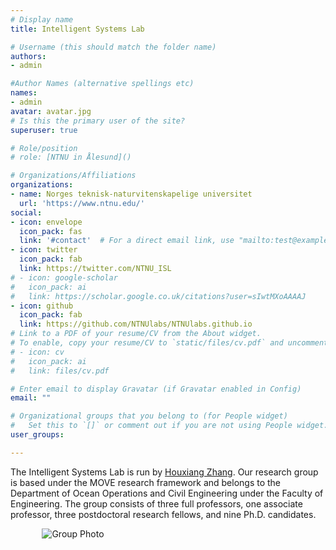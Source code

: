 ```yaml
---
# Display name
title: Intelligent Systems Lab

# Username (this should match the folder name)
authors:
- admin

#Author Names (alternative spellings etc)
names:
- admin
avatar: avatar.jpg
# Is this the primary user of the site?
superuser: true

# Role/position
# role: [NTNU in Ålesund]()

# Organizations/Affiliations
organizations:
- name: Norges teknisk-naturvitenskapelige universitet
  url: 'https://www.ntnu.edu/'
social:
- icon: envelope
  icon_pack: fas
  link: '#contact'  # For a direct email link, use "mailto:test@example.org".
- icon: twitter
  icon_pack: fab
  link: https://twitter.com/NTNU_ISL
# - icon: google-scholar
#   icon_pack: ai
#   link: https://scholar.google.co.uk/citations?user=sIwtMXoAAAAJ
- icon: github
  icon_pack: fab
  link: https://github.com/NTNUlabs/NTNUlabs.github.io
# Link to a PDF of your resume/CV from the About widget.
# To enable, copy your resume/CV to `static/files/cv.pdf` and uncomment the lines below.
# - icon: cv
#   icon_pack: ai
#   link: files/cv.pdf

# Enter email to display Gravatar (if Gravatar enabled in Config)
email: ""

# Organizational groups that you belong to (for People widget)
#   Set this to `[]` or comment out if you are not using People widget.
user_groups:

---
```


The Intelligent Systems Lab is run by <a href="/authors/houxiang zhang/">Houxiang Zhang</a>. 
Our research group is based under the MOVE research framework and belongs to the Department of Ocean Operations and Civil Engineering under the Faculty of Engineering. The group consists of three full professors, one associate professor, three postdoctoral research fellows, and nine Ph.D. candidates.

<!-- Can uncomment below for advertising -->
<!-- The Genetic Logic Lab is always looking for talented undergraduate and graduate students. If you're interested in working in the new, exciting interdisciplinary field of synthetic biology, feel free to <a href="/#contact">reach out</a>! --> 

<!-- Can uncomment below for outreach -->
<!-- We are hosting an outreach event for undergraduate students interested in synthetic biology! <a href="/outreach/">Click here for more info and to register</a>! -->

<img src="media/icons/together.jpg" alt="Group Photo" style="max-width: 80%; margin: auto; display: block;">


